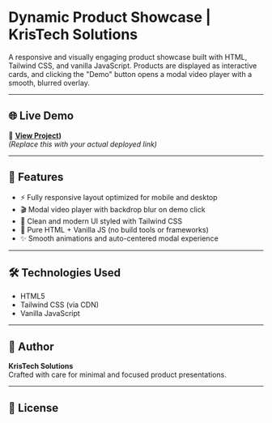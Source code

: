 # Dynamic Product Showcase | KrisTech Solutions

A responsive and visually engaging product showcase built with HTML, Tailwind CSS, and vanilla JavaScript. Products are displayed as interactive cards, and clicking the "Demo" button opens a modal video player with a smooth, blurred overlay.

---

## 🌐 Live Demo

🔗 **[View Project](https://dikshakh011.github.io/krish-tech-solutions/))**  
*(Replace this with your actual deployed link)*

---

## 🚀 Features

- ⚡ Fully responsive layout optimized for mobile and desktop
- 🎬 Modal video player with backdrop blur on demo click
- 💎 Clean and modern UI styled with Tailwind CSS
- 🧩 Pure HTML + Vanilla JS (no build tools or frameworks)
- ✨ Smooth animations and auto-centered modal experience

---

## 🛠️ Technologies Used

- HTML5  
- Tailwind CSS (via CDN)  
- Vanilla JavaScript  

---

## 🙌 Author

**KrisTech Solutions**  
Crafted with care for minimal and focused product presentations.

---

## 🧾 License



